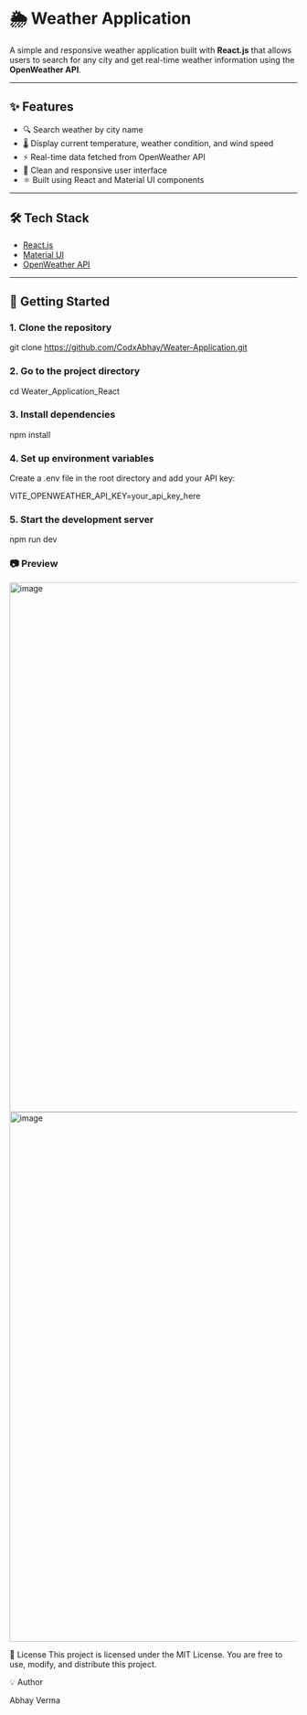 # 🌦️ Weather Application

A simple and responsive weather application built with **React.js** that allows users to search for any city and get real-time weather information using the **OpenWeather API**.

---

## ✨ Features

- 🔍 Search weather by city name  
- 🌡️ Display current temperature, weather condition, and wind speed  
- ⚡ Real-time data fetched from OpenWeather API  
- 📱 Clean and responsive user interface  
- ⚛️ Built using React and Material UI components  

---

## 🛠️ Tech Stack

- [React.js](https://reactjs.org/)  
- [Material UI](https://mui.com/)  
- [OpenWeather API](https://openweathermap.org/api)

---


## 🚀 Getting Started

### 1. Clone the repository

git clone https://github.com/CodxAbhay/Weater-Application.git


### 2. Go to the project directory
cd Weater_Application_React

### 3. Install dependencies
npm install

### 4. Set up environment variables
Create a .env file in the root directory and add your API key:

VITE_OPENWEATHER_API_KEY=your_api_key_here

### 5. Start the development server
npm run dev


### 📷 Preview

<img width="1918" height="927" alt="image" src="https://github.com/user-attachments/assets/bbca0831-d579-4fbd-b706-f943b0f20fd0" />
<img width="1918" height="927" alt="image" src="https://github.com/user-attachments/assets/3d286b7c-f710-4879-8ac5-4387ee81c682" />



📄 License
This project is licensed under the MIT License.
You are free to use, modify, and distribute this project.

💡 Author

Abhay Verma

